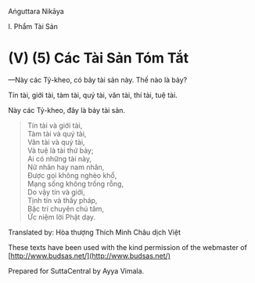 Aṅguttara Nikāya

I. Phẩm Tài Sản

# (V) (5) Các Tài Sản Tóm Tắt

—Này các Tỷ-kheo, có bảy tài sản này. Thế nào là bảy?

Tín tài, giới tài, tàm tài, quý tài, văn tài, thí tài, tuệ tài.

Này các Tỷ-kheo, đây là bảy tài sản.

> Tín tài và giới tài,  
> Tàm tài và quý tài,  
> Văn tài và quý tài,  
> Và tuệ là tài thứ bảy;  
> Ai có những tài này,  
> Nữ nhân hay nam nhân,  
> Ðược gọi không nghèo khổ,  
> Mạng sống không trống rỗng,  
> Do vậy tín và giới,  
> Tịnh tín và thấy pháp,  
> Bậc trí chuyên chú tâm,  
> Ức niệm lời Phật dạy.

Translated by: Hòa thượng Thích Minh Châu dịch Việt

These texts have been used with the kind permission of the webmaster of [http://www.budsas.net/](http://www.budsas.net/)

Prepared for SuttaCentral by Ayya Vimala.